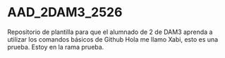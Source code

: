 # AAD_2DAM3_2526
Repositorio de plantilla para que el alumnado de 2 de DAM3 aprenda a utilizar los comandos básicos de Github
Hola me llamo Xabi, esto es una prueba.
Estoy en la rama prueba.